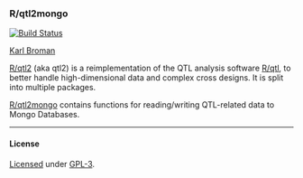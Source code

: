 ### R/qtl2mongo

[![Build Status](https://travis-ci.org/rqtl/qtl2mongo.svg?branch=master)](https://travis-ci.org/rqtl/qtl2mongo)

[Karl Broman](http://kbroman.org)

[R/qtl2](http://kbroman.org/qtl2) (aka qtl2) is a reimplementation of
the QTL analysis software [R/qtl](http://rqtl.org), to better handle
high-dimensional data and complex cross designs.  It is split into
multiple packages.

[R/qtl2mongo](https://github.com/kbroman/qtl2mongo) contains
functions for reading/writing QTL-related data to Mongo Databases.


---

#### License

[Licensed](License.md) under [GPL-3](http://www.r-project.org/Licenses/GPL-3).
